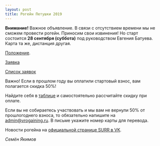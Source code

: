 ```yaml
---
layout: post
title: Рогейн Петушки 2019
---
```


**Внимание!** Важное объявление. В связи с отсутствием времени мы не сможем провести рогейн. Приносим свои извинения! 
Но старт состоится **28 сентября (суббота)** под руководством Евгения Батуева. Карта та же, дистанция другая.

[Положение](https://docs.google.com/document/d/1xjgXllj-WTP5odIsgJATstaDevzGz_kWBnCLDs8vEb8). 

[Заявка](https://docs.google.com/forms/d/e/1FAIpQLSe604yHqEQo3HvptudfEVCd1v-bl4hT76E4Idv0E07VO30CmA/viewform)

[Список заявок](https://docs.google.com/spreadsheets/d/1ETNVOkWNXtUjjMxPhvPujf6hBiNqV7rXjRUijYXeKwQ)

Важно! Если в прошлом году вы оплатили стартовый взнос, вам полагается скидка 50%!

Найдите себя в [таблице](https://docs.google.com/spreadsheets/d/1snUcehdtb4lZaa_0RqihlxqzF6ttbKwmUhbLh7WqZ5Q/edit?usp=sharing) 
и самостоятельно рассчитайте скидку при оплате.

Если вы не собираетесь участвовать и мы вам не вернули 50% от прошлогоднего взноса, 
то обязательно напишите на [admin@vrogaining.ru](mailto:admin@vrogaining.ru). 
В письме укажите номер карты для перевода.

Новости рогейна на [официальной странице SURR в VK](https://vk.com/s_u_r_r). 

<div id="vk_post_-169009251_253"></div>
<script type="text/javascript" src="https://vk.com/js/api/openapi.js?162"></script>
<script type="text/javascript">
  (function() {
    VK.Widgets.Post("vk_post_-169009251_253", -169009251, 253, 'hFgi8JwDId0vcRVfSh4EfBTR22c');
  }());
</script>


*Семён Якимов*

